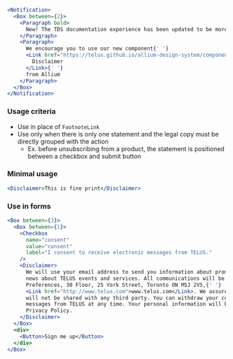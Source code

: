 ```jsx noeditor
<Notification>
  <Box between={2}>
    <Paragraph bold>
      New! The TDS documentation experience has been updated to be more performant!
    </Paragraph>
    <Paragraph>
      We encourage you to use our new component{' '}
      <Link href="https://telus.github.io/allium-design-system/components/components/disclaimer">
        Disclaimer
      </Link>{' '}
      from Allium
    </Paragraph>
  </Box>
</Notification>
```

### Usage criteria

- Use in place of `FootnoteLink`
- Use only when there is only one statement and the legal copy must be directly grouped with the action
  - Ex. before unsubscribing from a product, the statement is positioned between a checkbox and submit button

### Minimal usage

```jsx
<Disclaimer>This is fine print</Disclaimer>
```

### Use in forms

```jsx
<Box between={3}>
  <Box between={1}>
    <Checkbox
      name="consent"
      value="consent"
      label="I consent to receive electronic messages from TELUS."
    />
    <Disclaimer>
      We will use your email address to send you information about promotions, special offers and
      news about TELUS events and services. All communications will be coming from TELUS, Marketing
      Preferences, 30 Floor, 25 York Street, Toronto ON M5J 2V5,{' '}
      <Link href="http://www.telus.com">www.telus.com</Link>. We assure you that your email address
      will not be shared with any third party. You can withdraw your consent to receive electronic
      messages from TELUS at any time. Your personal information will be used in accordance with our
      Privacy Policy.
    </Disclaimer>
  </Box>
  <div>
    <Button>Sign me up</Button>
  </div>
</Box>
```

